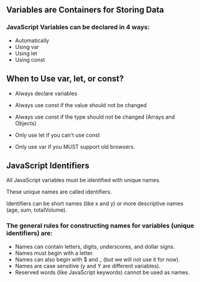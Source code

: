 ## Variables are Containers for Storing Data

### JavaScript Variables can be declared in 4 ways:

* Automatically
* Using var
* Using let
* Using const

## When to Use var, let, or const?

* Always declare variables

* Always use const if the value should not be changed

* Always use const if the type should not be changed (Arrays and Objects)

* Only use let if you can't use const

* Only use var if you MUST support old browsers.

## JavaScript Identifiers
All JavaScript variables must be identified with unique names.

These unique names are called identifiers.

Identifiers can be short names (like x and y) or more descriptive names (age, sum, totalVolume).

### The general rules for constructing names for variables (unique identifiers) are:

* Names can contain letters, digits, underscores, and dollar signs.
* Names must begin with a letter.
* Names can also begin with $ and _ (but we will not use it for now).
* Names are case sensitive (y and Y are different variables).
* Reserved words (like JavaScript keywords) cannot be used as names.